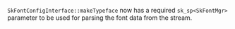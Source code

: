 `SkFontConfigInterface::makeTypeface` now has a required `sk_sp<SkFontMgr>` parameter to be used for
parsing the font data from the stream.